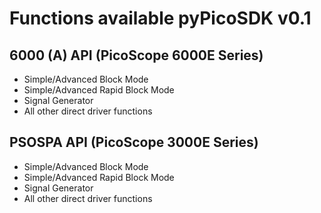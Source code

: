 <!-- Copyright (C) 2025-2025 Pico Technology Ltd. See LICENSE file for terms. -->
# Functions available pyPicoSDK v0.1
## 6000 (A) API (PicoScope 6000E Series)
 - Simple/Advanced Block Mode
 - Simple/Advanced Rapid Block Mode
 - Signal Generator
 - All other direct driver functions

## PSOSPA API (PicoScope 3000E Series)
 - Simple/Advanced Block Mode
 - Simple/Advanced Rapid Block Mode
 - Signal Generator
 - All other direct driver functions
